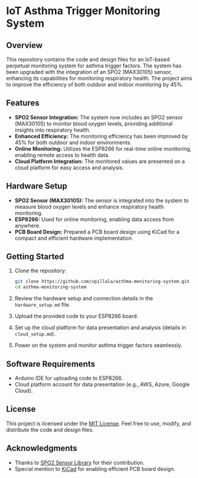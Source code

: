 # IoT Asthma Trigger Monitoring System

## Overview

This repository contains the code and design files for an IoT-based perpetual monitoring system for asthma trigger factors. The system has been upgraded with the integration of an SPO2 (MAX30105) sensor, enhancing its capabilities for monitoring respiratory health. The project aims to improve the efficiency of both outdoor and indoor monitoring by 45%.

## Features

- **SPO2 Sensor Integration:** The system now includes an SPO2 sensor (MAX30105) to monitor blood oxygen levels, providing additional insights into respiratory health.
- **Enhanced Efficiency:** The monitoring efficiency has been improved by 45% for both outdoor and indoor environments.
- **Online Monitoring:** Utilizes the ESP8266 for real-time online monitoring, enabling remote access to health data.
- **Cloud Platform Integration:** The monitored values are presented on a cloud platform for easy access and analysis.

## Hardware Setup

- **SPO2 Sensor (MAX30105):** The sensor is integrated into the system to measure blood oxygen levels and enhance respiratory health monitoring.
- **ESP8266:** Used for online monitoring, enabling data access from anywhere.
- **PCB Board Design:** Prepared a PCB board design using KiCad for a compact and efficient hardware implementation.

## Getting Started

1. Clone the repository:

    ```bash
    git clone https://github.com/vpillala/asthma-monitoring-system.git
    cd asthma-monitoring-system
    ```

2. Review the hardware setup and connection details in the `hardware_setup.md` file.

3. Upload the provided code to your ESP8266 board.

4. Set up the cloud platform for data presentation and analysis (details in `cloud_setup.md`).

5. Power on the system and monitor asthma trigger factors seamlessly.

## Software Requirements

- Arduino IDE for uploading code to ESP8266.
- Cloud platform account for data presentation (e.g., AWS, Azure, Google Cloud).

## License

This project is licensed under the [MIT License](LICENSE). Feel free to use, modify, and distribute the code and design files.

## Acknowledgments

- Thanks to [SPO2 Sensor Library](link-to-library) for their contribution.
- Special mention to [KiCad](https://www.kicad.org/) for enabling efficient PCB board design.

